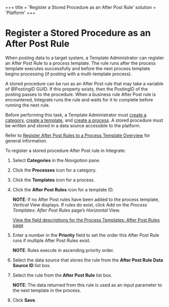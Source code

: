 +++
title = 'Register a Stored Procedure as an After Post Rule'
solution = 'Platform'
+++

# Register a Stored Procedure as an After Post Rule

When posting data to a target system, a Template Administrator can
register an After Post Rule to a process template. The rule runs after
the process template executes successfully and before the next process
template begins processing (if posting with a multi-template process).

A stored procedure can be run as an After Post rule that may take a
variable of @PostingID GUID. If this property exists, then the PostingID
of the posting passes to the procedure. When a business rule After Post
rule is encountered, Integrate runs the rule and waits for it to
complete before running the next rule.

Before performing this task, a Template Administrator must [create a
category](../Config/Create_Categories), [create a
template](Create_a_Basic_Template), and [create a
process](Create_a_Process). A stored procedure must be written and
stored in a data source accessible to the platform.

Refer to [Register After Post Rules to a Process Template
Overview](Register_After_Post_Rules_to_a_Process_Template_Overview)
for general information.

To register a stored procedure After Post rule in Integrate:

1.  Select <span style="font-weight: bold;">Categories</span> in the
    <span style="font-style: italic;">Navigation</span> pane.

2.  Click the <span style="font-weight: bold;">Processes</span> icon for
    a category.

3.  Click the <span style="font-weight: bold;">Templates</span> icon for
    a process.

4.  Click the <span style="font-weight: bold;">After Post Rules</span>
    icon for a template ID.
    
    <span style="font-weight: bold;">NOTE</span>: If no After Post rules
    have been added to the process template,
    <span style="font-style: italic;">Vertical</span> View displays. If
    rules do exist, click Add on the
    <span style="font-style: italic;">Process Templates: After Post
    Rules</span> page’s
    <span style="font-style: italic;">Horizontal</span> View.
    
    [View the field descriptions for the Process Templates: After Post
    Rules
    page](../../../Master_Data_Mgmt/dspConduct/Page_Desc/Process_Templates_After_Post_Rules_H)

5.  Enter a number in the
    <span style="font-weight: bold;">Priority</span> field to set the
    order this After Post Rule runs if multiple After Post Rules exist.
    
    <span style="font-weight: bold;">NOTE</span>: Rules execute in
    ascending priority order.

6.  Select the data source that stores the rule from the
    <span style="font-weight: bold;">After Post Rule Data Source
    ID</span> list box.

7.  Select the rule from the<span style="font-weight: bold;"> After Post
    Rule</span> list box.
    
    <span style="font-weight: bold;">NOTE</span>: The data returned from
    this rule is used as an input parameter to the next template in the
    process.

8.  Click <span style="font-weight: bold;">Save</span>.
